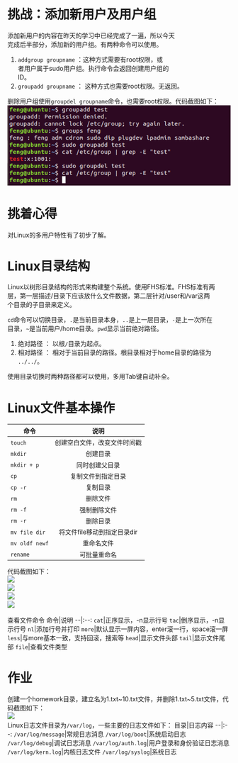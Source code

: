 # 挑战：添加新用户及用户组
添加新用户的内容在昨天的学习中已经完成了一遍，所以今天  
完成后半部分，添加新的用户组。有两种命令可以使用。
1. ```addgroup groupname``` ：这种方式需要有root权限，或  
者用户属于sudo用户组。执行命令会返回创建用户组的  
ID。
2. ```groupadd groupname``` ： 这种方式也需要root权限。无返回。

删除用户组使用```groupdel groupname```命令，也需要root权限。代码截图如下：  
![](https://github.com/DaJiaFeng/MarkdownGraph/raw/master/Res/group.png)  
# 挑着心得
对Linux的多用户特性有了初步了解。
# Linux目录结构
Linux以树形目录结构的形式来构建整个系统。使用FHS标准。FHS标准有两  
层，第一层描述/目录下应该放什么文件数据，第二层针对/user和/var这两  
个目录的子目录来定义。

```cd```命令可以切换目录，```.```是当前目录本身，```..```是上一层目录，```-```是上一次所在  
目录，```~```是当前用户/home目录。```pwd```显示当前绝对路径。
1. 绝对路径 ： 以根```/```目录为起点。
2. 相对路径 ： 相对于当前目录的路径。根目录相对于home目录的路径为  
```../../```。

使用目录切换时两种路径都可以使用，多用Tab键自动补全。
# Linux文件基本操作
命令|说明
---|:--:
```touch```|创建空白文件，改变文件时间戳
```mkdir```|创建目录
```mkdir + p```|同时创建父目录
```cp```|复制文件到指定目录
```cp -r```|复制目录
```rm```|删除文件
```rm -f```|强制删除文件
```rm -r```|删除目录
```mv file dir```|将文件file移动到指定目录dir
```mv oldf newf```|重命名文件
```rename```|可批量重命名
代码截图如下：  
![](https://github.com/DaJiaFeng/MarkdownGraph/raw/master/Res/mkdir.png)  
![](https://github.com/DaJiaFeng/MarkdownGraph/raw/master/Res/copy.png)  
![](https://github.com/DaJiaFeng/MarkdownGraph/raw/master/Res/rm.png)  
![](https://github.com/DaJiaFeng/MarkdownGraph/raw/master/Res/mv.png)  

查看文件命令
命令|说明
--|:--:
```cat```|正序显示，-n显示行号
```tac```|倒序显示，-n显示行号
```nl```|添加行号并打印
```more```|默认显示一屏内容，enter滚一行，space滚一屏
```less```|与more基本一致，支持回滚，搜索等
```head```|显示文件头部
```tail```|显示文件尾部
```file```|查看文件类型

# 作业
创建一个homework目录，建立名为1.txt~10.txt文件，并删除1.txt~5.txt文件，代码截图如下：  
![](https://github.com/DaJiaFeng/MarkdownGraph/raw/master/Res/homework.png)  
Linux日志文件目录为```/var/log```，一些主要的日志文件如下：
目录|日志内容
--|:--:
```/var/log/message```|常规日志消息
```/var/log/boot```|系统启动日志
```/var/log/debug```|调试日志消息
```/var/log/auth.log```|用户登录和身份验证日志消息
```/var/log/kern.log```|内核日志文件
```/var/log/syslog```|系统日志